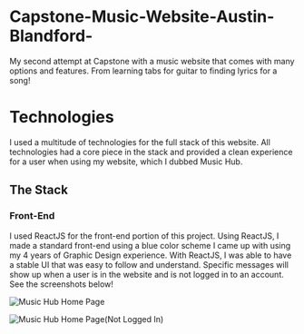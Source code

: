 # Capstone-Music-Website-Austin-Blandford-
My second attempt at Capstone with a music website that comes with many options and features. From learning tabs for guitar to finding lyrics for a song!

# Technologies
I used a multitude of technologies for the full stack of this website. All technologies had a core piece in the stack and provided a clean experience for a user when using my website, which I dubbed Music Hub.

## The Stack

### Front-End
I used ReactJS for the front-end portion of this project. Using ReactJS, I made a standard front-end using a blue color scheme I came up with using my 4 years of Graphic Design experience. With ReactJS, I was able to have a stable UI that was easy to follow and understand. Specific messages will show up when a user is in the website and is not logged in to an account. See the screenshots below!

![Music Hub Home Page](https://drive.google.com/uc?export=view&id=1b4D9FCPDrYd4EXTx-E9H77c2uLamx5Jh)

![Music Hub Home Page(Not Logged In)](https://drive.google.com/uc?export=view&id=14_-j5gwkAUV6KAif_nHBRNUO_NtuZWq0)
